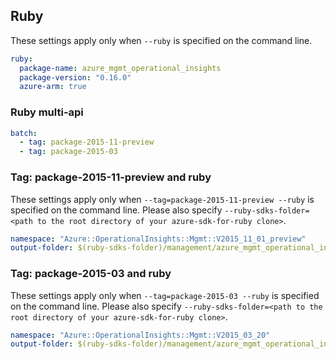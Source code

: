 ## Ruby

These settings apply only when `--ruby` is specified on the command line.

``` yaml $(ruby)
ruby:
  package-name: azure_mgmt_operational_insights
  package-version: "0.16.0"
  azure-arm: true
```

### Ruby multi-api

``` yaml $(ruby) && $(multiapi)
batch:
  - tag: package-2015-11-preview
  - tag: package-2015-03
```

### Tag: package-2015-11-preview and ruby

These settings apply only when `--tag=package-2015-11-preview --ruby` is specified on the command line.
Please also specify `--ruby-sdks-folder=<path to the root directory of your azure-sdk-for-ruby clone>`.

``` yaml $(tag) == 'package-2015-11-preview' && $(ruby)
namespace: "Azure::OperationalInsights::Mgmt::V2015_11_01_preview"
output-folder: $(ruby-sdks-folder)/management/azure_mgmt_operational_insights/lib
```

### Tag: package-2015-03 and ruby

These settings apply only when `--tag=package-2015-03 --ruby` is specified on the command line.
Please also specify `--ruby-sdks-folder=<path to the root directory of your azure-sdk-for-ruby clone>`.

``` yaml $(tag) == 'package-2015-03' && $(ruby)
namespace: "Azure::OperationalInsights::Mgmt::V2015_03_20"
output-folder: $(ruby-sdks-folder)/management/azure_mgmt_operational_insights/lib
```
